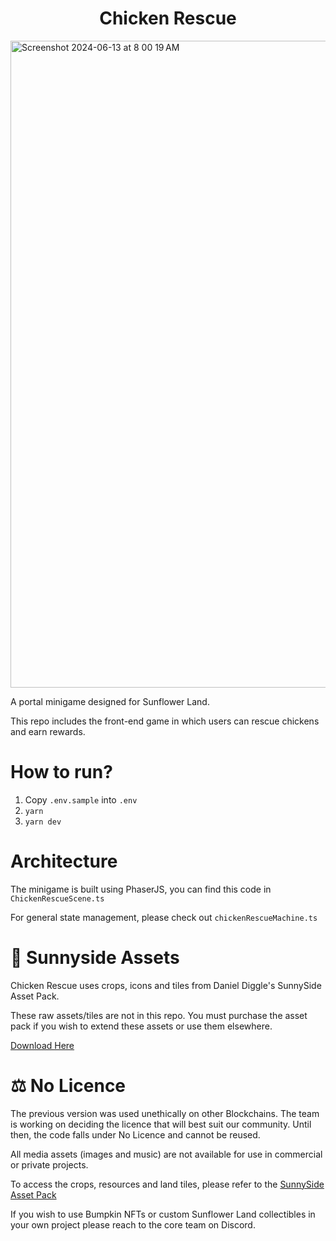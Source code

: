 <h1 align="center">Chicken Rescue</h1>

<img width="1035" alt="Screenshot 2024-06-13 at 8 00 19 AM" src="https://github.com/sunflower-land/chicken-rescue/assets/11745561/d14f1717-52cc-44a8-887a-aa455a38aafc">


A portal minigame designed for Sunflower Land.

This repo includes the front-end game in which users can rescue chickens and earn rewards.

# How to run?

1. Copy `.env.sample` into `.env`
2. `yarn`
3. `yarn dev`

# Architecture

The minigame is built using PhaserJS, you can find this code in `ChickenRescueScene.ts`

For general state management, please check out `chickenRescueMachine.ts`

# 🎨 Sunnyside Assets

Chicken Rescue uses crops, icons and tiles from Daniel Diggle's SunnySide Asset Pack.

These raw assets/tiles are not in this repo. You must purchase the asset pack if you wish to extend these assets or use them elsewhere.

[Download Here](https://danieldiggle.itch.io/sunnyside)

# ⚖️ No Licence

The previous version was used unethically on other Blockchains. The team is working on deciding the licence that will best suit our community. Until then, the code falls under No Licence and cannot be reused.

All media assets (images and music) are not available for use in commercial or private projects.

To access the crops, resources and land tiles, please refer to the [SunnySide Asset Pack](https://danieldiggle.itch.io/sunnyside)

If you wish to use Bumpkin NFTs or custom Sunflower Land collectibles in your own project please reach to the core team on Discord.
